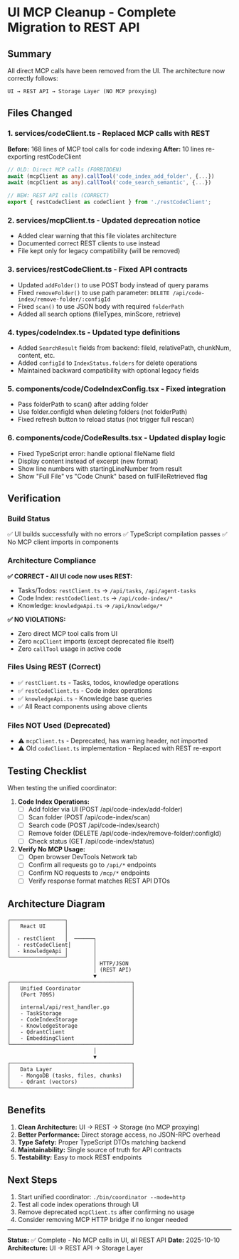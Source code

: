 # UI MCP Cleanup - Complete Migration to REST API

## Summary

All direct MCP calls have been removed from the UI. The architecture now correctly follows:

```
UI → REST API → Storage Layer (NO MCP proxying)
```

## Files Changed

### 1. **services/codeClient.ts** - Replaced MCP calls with REST
**Before:** 168 lines of MCP tool calls for code indexing
**After:** 10 lines re-exporting restCodeClient

```typescript
// OLD: Direct MCP calls (FORBIDDEN)
await (mcpClient as any).callTool('code_index_add_folder', {...})
await (mcpClient as any).callTool('code_search_semantic', {...})

// NEW: REST API calls (CORRECT)
export { restCodeClient as codeClient } from './restCodeClient';
```

### 2. **services/mcpClient.ts** - Updated deprecation notice
- Added clear warning that this file violates architecture
- Documented correct REST clients to use instead
- File kept only for legacy compatibility (will be removed)

### 3. **services/restCodeClient.ts** - Fixed API contracts
- Updated `addFolder()` to use POST body instead of query params
- Fixed `removeFolder()` to use path parameter: `DELETE /api/code-index/remove-folder/:configId`
- Fixed `scan()` to use JSON body with required `folderPath`
- Added all search options (fileTypes, minScore, retrieve)

### 4. **types/codeIndex.ts** - Updated type definitions
- Added `SearchResult` fields from backend: fileId, relativePath, chunkNum, content, etc.
- Added `configId` to `IndexStatus.folders` for delete operations
- Maintained backward compatibility with optional legacy fields

### 5. **components/code/CodeIndexConfig.tsx** - Fixed integration
- Pass folderPath to scan() after adding folder
- Use folder.configId when deleting folders (not folderPath)
- Fixed refresh button to reload status (not trigger full rescan)

### 6. **components/code/CodeResults.tsx** - Updated display logic
- Fixed TypeScript error: handle optional fileName field
- Display content instead of excerpt (new format)
- Show line numbers with startingLineNumber from result
- Show "Full File" vs "Code Chunk" based on fullFileRetrieved flag

## Verification

### Build Status
✅ UI builds successfully with no errors
✅ TypeScript compilation passes
✅ No MCP client imports in components

### Architecture Compliance

**✅ CORRECT - All UI code now uses REST:**
- Tasks/Todos: `restClient.ts` → `/api/tasks`, `/api/agent-tasks`
- Code Index: `restCodeClient.ts` → `/api/code-index/*`
- Knowledge: `knowledgeApi.ts` → `/api/knowledge/*`

**✅ NO VIOLATIONS:**
- Zero direct MCP tool calls from UI
- Zero `mcpClient` imports (except deprecated file itself)
- Zero `callTool` usage in active code

### Files Using REST (Correct)
- ✅ `restClient.ts` - Tasks, todos, knowledge operations
- ✅ `restCodeClient.ts` - Code index operations
- ✅ `knowledgeApi.ts` - Knowledge base queries
- ✅ All React components using above clients

### Files NOT Used (Deprecated)
- ⚠️ `mcpClient.ts` - Deprecated, has warning header, not imported
- ⚠️ Old `codeClient.ts` implementation - Replaced with REST re-export

## Testing Checklist

When testing the unified coordinator:

1. **Code Index Operations:**
   - [ ] Add folder via UI (POST /api/code-index/add-folder)
   - [ ] Scan folder (POST /api/code-index/scan)
   - [ ] Search code (POST /api/code-index/search)
   - [ ] Remove folder (DELETE /api/code-index/remove-folder/:configId)
   - [ ] Check status (GET /api/code-index/status)

2. **Verify No MCP Usage:**
   - [ ] Open browser DevTools Network tab
   - [ ] Confirm all requests go to `/api/*` endpoints
   - [ ] Confirm NO requests to `/mcp/*` endpoints
   - [ ] Verify response format matches REST API DTOs

## Architecture Diagram

```
┌─────────────────┐
│   React UI      │
│                 │
│  - restClient   │  ──────┐
│  - restCodeClient│       │
│  - knowledgeApi │        │
└─────────────────┘        │
                           │ HTTP/JSON
                           │ (REST API)
                           ▼
┌──────────────────────────────────────┐
│   Unified Coordinator                │
│   (Port 7095)                        │
│                                      │
│   internal/api/rest_handler.go       │
│   - TaskStorage                      │
│   - CodeIndexStorage                 │
│   - KnowledgeStorage                 │
│   - QdrantClient                     │
│   - EmbeddingClient                  │
└──────────────────────────────────────┘
                           │
                           ▼
┌──────────────────────────────────────┐
│   Data Layer                         │
│   - MongoDB (tasks, files, chunks)   │
│   - Qdrant (vectors)                 │
└──────────────────────────────────────┘
```

## Benefits

1. **Clean Architecture:** UI → REST → Storage (no MCP proxying)
2. **Better Performance:** Direct storage access, no JSON-RPC overhead
3. **Type Safety:** Proper TypeScript DTOs matching backend
4. **Maintainability:** Single source of truth for API contracts
5. **Testability:** Easy to mock REST endpoints

## Next Steps

1. Start unified coordinator: `./bin/coordinator --mode=http`
2. Test all code index operations through UI
3. Remove deprecated `mcpClient.ts` after confirming no usage
4. Consider removing MCP HTTP bridge if no longer needed

---

**Status:** ✅ Complete - No MCP calls in UI, all REST API
**Date:** 2025-10-10
**Architecture:** UI → REST API → Storage Layer
